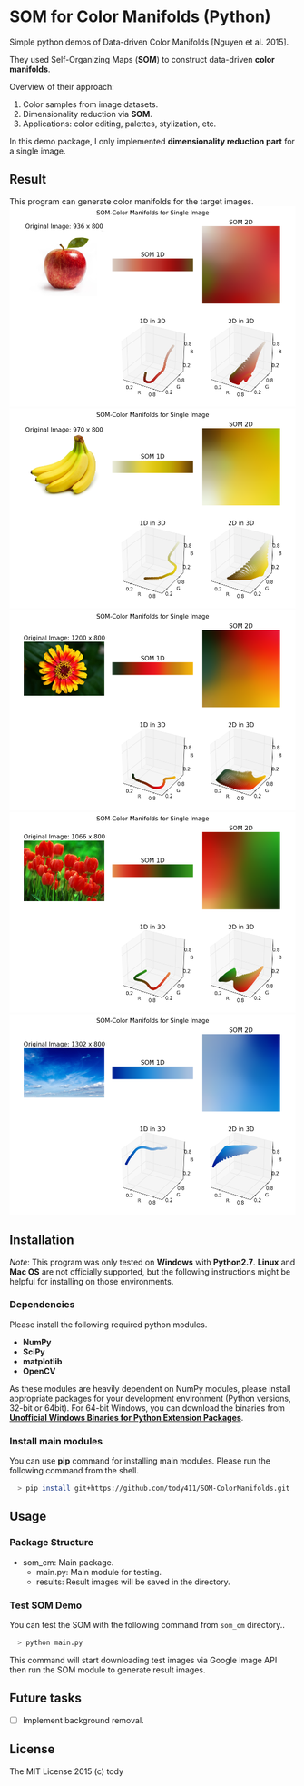 
SOM for Color Manifolds (Python)
====

Simple python demos of Data-driven Color Manifolds [Nguyen et al. 2015].

They used Self-Organizing Maps (**SOM**) to construct data-driven **color manifolds**.

Overview of their approach:

1. Color samples from image datasets.
2. Dimensionality reduction via **SOM**.
3. Applications: color editing, palettes, stylization, etc.

In this demo package, I only implemented **dimensionality reduction part** for a single image.

## Result
This program can generate color manifolds for the target images.
![apple_0](som_cm/results/apple_0_single.png)
![banana_0](som_cm/results/banana_0_single.png)
![flower_0](som_cm/results/flower_0_single.png)
![tulip_1](som_cm/results/tulip_1_single.png)
![sky_2](som_cm/results/sky_2_single.png)

## Installation

*Note*: This program was only tested on **Windows** with **Python2.7**.
**Linux** and **Mac OS** are not officially supported,
but the following instructions might be helpful for installing on those environments.

### Dependencies
Please install the following required python modules.

* **NumPy**
* **SciPy**
* **matplotlib**
* **OpenCV**

As these modules are heavily dependent on NumPy modules, please install appropriate packages for your development environment (Python versions, 32-bit or 64bit).
For 64-bit Windows, you can download the binaries from [**Unofficial Windows Binaries for Python Extension Packages**](http://www.lfd.uci.edu/~gohlke/pythonlibs/).

<!-- This program also uses **docopt** for CLI.
**docopt** will be installed automatically through the following **pip** command for main modules. -->

### Install main modules

You can use **pip** command for installing main modules.
Please run the following command from the shell.

``` bash
  > pip install git+https://github.com/tody411/SOM-ColorManifolds.git
```

## Usage
### Package Structure
* som_cm: Main package.
    - main.py: Main module for testing.
    - results: Result images will be saved in the directory.

### Test SOM Demo
You can test the SOM with the following command from ```som_cm``` directory..
``` bash
  > python main.py
```

This command will start downloading test images via Google Image API then run the SOM module to generate result images.

<!-- ## API Document

API document will be managed by [doxygen](http://www.stack.nl/~dimitri/doxygen/) framework.
Online version is provided in the following link:
* [**inversetoon API Document**](http://tody411.github.io/InverseToon/index.html) (html)

For a local copy, please use the following doxygen command from *doxygen* directory.
``` bash
  > doxygen doxygen_config
``` -->

## Future tasks

* [ ] Implement background removal.

## License

The MIT License 2015 (c) tody